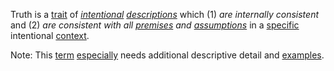 Truth is a [trait](https://github.com/gcassel/Modular-Organization-Terminology/blob/master/terms/trait.md) of *[intentional](https://github.com/gcassel/Modular-Organization-Terminology/blob/master/terms/intention.md) [descriptions](https://github.com/gcassel/Modular-Organization-Terminology/blob/master/terms/description.md)* which (1) *are internally consistent* and (2) *are consistent with all [premises](https://github.com/gcassel/Modular-Organization-Terminology/blob/master/terms/premise.md) and [assumptions](https://github.com/gcassel/Modular-Organization-Terminology/blob/master/terms/assume.md)* in a [specific](https://github.com/gcassel/Modular-Organization-Terminology/blob/master/terms/specific.md) intentional [context](https://github.com/gcassel/Modular-Organization-Terminology/blob/master/terms/context.md).
		
Note: This [term](https://github.com/gcassel/Modular-Organization-Terminology/blob/master/terms/term.md) [especially](https://github.com/gcassel/Modular-Organization-Terminology/blob/master/terms/specialize.md) needs additional descriptive detail and [examples](https://github.com/gcassel/Modular-Organization-Terminology/blob/master/terms/example.md).
